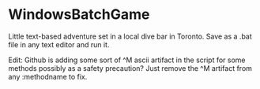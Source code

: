 # WindowsBatchGame
Little text-based adventure set in a local dive bar in Toronto. Save as a .bat file in any text editor and run it.

Edit: Github is adding some sort of ^M ascii artifact in the script for some methods possibly as a safety precaution?  Just remove the ^M artifact from any :methodname to fix.
